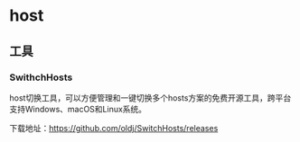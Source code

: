 # host

## 工具

### SwithchHosts

host切换工具，可以方便管理和一键切换多个hosts方案的免费开源工具，跨平台支持Windows、macOS和Linux系统。

下载地址：<https://github.com/oldj/SwitchHosts/releases>
